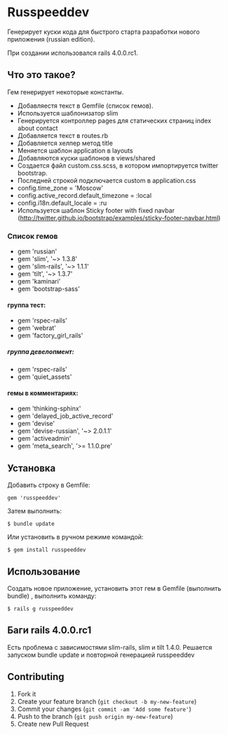 # Russpeeddev

Генерирует куски кода для быстрого старта разработки нового приложения (russian edition).

При создании использовался rails 4.0.0.rc1.

## Что это такое?

Гем генерирует некоторые константы.
* Добавляестя текст в Gemfile (список гемов).
* Используется шаблонизатор slim
* Генерируется контроллер pages для статических страниц index about contact
* Добавляется текст в routes.rb
* Добавляется хелпер метод title
* Меняется шаблон application в layouts
* Добавляются куски шаблонов в views/shared
* Создается файл custom.css.scss, в котором импортируется twitter bootstrap.
* Последней строкой подключается custom в application.css
* config.time_zone = 'Moscow'
* config.active_record.default_timezone = :local
* config.i18n.default_locale = :ru
* Используется шаблон Sticky footer with fixed navbar (http://twitter.github.io/bootstrap/examples/sticky-footer-navbar.html)

### Список гемов
* gem 'russian'
* gem 'slim', '~> 1.3.8'
* gem 'slim-rails', '~> 1.1.1'
* gem 'tilt', '~> 1.3.7'
* gem 'kaminari'
* gem 'bootstrap-sass'

#### группа тест:

* gem 'rspec-rails'
* gem 'webrat'
* gem 'factory_girl_rails'

##### группа девелопмент:

* gem 'rspec-rails'
* gem 'quiet_assets'

#### гемы в комментариях:
* gem 'thinking-sphinx'
* gem 'delayed_job_active_record'
* gem 'devise'
* gem 'devise-russian', '~> 2.0.1.1'
* gem 'activeadmin'
* gem 'meta_search', '>= 1.1.0.pre'


## Установка

Добавить строку в Gemfile:

    gem 'russpeeddev'

Затем выполнить:

    $ bundle update

Или установить в ручном режиме командой:

    $ gem install russpeeddev

## Использование

Создать новое приложение, установить этот гем в Gemfile (выполнить bundle) , выполнить команду:

    $ rails g russpeeddev

## Баги rails 4.0.0.rc1

Есть проблема с зависимостями slim-rails, slim и  tilt 1.4.0. Решается запуском bundle update и повторной генерацией russpeeddev


## Contributing

1. Fork it
2. Create your feature branch (`git checkout -b my-new-feature`)
3. Commit your changes (`git commit -am 'Add some feature'`)
4. Push to the branch (`git push origin my-new-feature`)
5. Create new Pull Request
